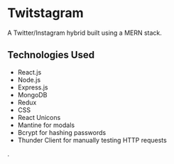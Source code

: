 # Twitstagram

A Twitter/Instagram hybrid built using a MERN stack.

## Technologies Used

* React.js
* Node.js
* Express.js
* MongoDB
* Redux
* CSS
* React Unicons
* Mantine for modals
* Bcrypt for hashing passwords
* Thunder Client for manually testing HTTP requests

.
